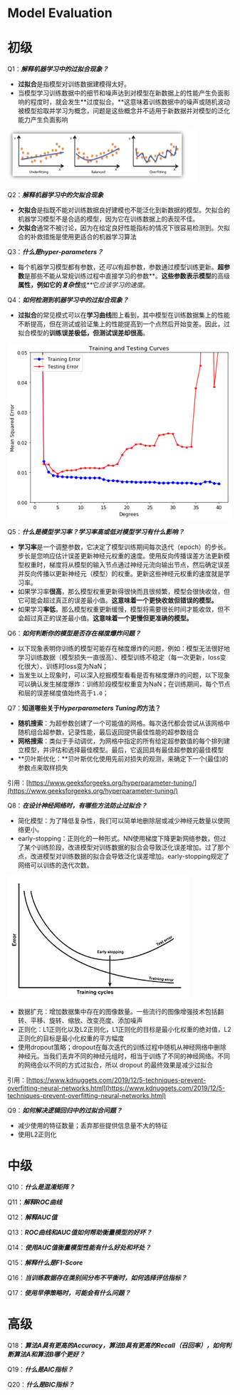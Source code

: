 # Model Evaluation

# 初级

Q1：***解释机器学习中的过拟合现象？***

- **过拟合**是指模型对训练数据建模得太好。
- 当模型学习训练数据中的细节和噪声达到对模型在新数据上的性能产生负面影响的程度时，就会发生**过度拟合。**这意味着训练数据中的噪声或随机波动被模型拾取并学习为概念，问题是这些概念并不适用于新数据并对模型的泛化能力产生负面影响

![Untitled](Model%20Evaluation%2033e6ecb893ba43b8aa236bcee2b86a1b/Untitled.png)

Q2：***解释机器学习中的欠拟合现象***

- **欠拟合**是指既不能对训练数据良好建模也不能泛化到新数据的模型。欠拟合的机器学习模型不是合适的模型，因为它在训练数据上的表现不佳。
- **欠拟合**通常不被讨论，因为在给定良好性能指标的情况下很容易检测到。欠拟合的补救措施是使用更适合的机器学习算法

Q3：***什么是hyper-parameters？***

- 每个机器学习模型都有参数，还*可以*有超参数，参数通过模型训练更新。**超参数**是那些不能从常规训练过程中直接学习的参数**。**这些参数表示模型**的高级**属性，例如它的*复杂性***或**它*应该学习的速度*。

Q4：***如何检测到机器学习中的过拟合现象？***

- **过拟合**的常见模式可以在**学习曲线**图上看到，其中模型在训练数据集上的性能不断提高，但在测试或验证集上的性能提高到一个点然后开始变差。因此，过拟合模型的**训练误差极低，但测试误差却很高**。

![Untitled](Model%20Evaluation%2033e6ecb893ba43b8aa236bcee2b86a1b/Untitled%201.png)

Q5：***什么是模型学习率？学习率高或低对模型学习有什么影响？***

- **学习率**是一个调整参数，它决定了模型训练期间每次迭代（epoch）的步长。步长是您响应估计误差更新神经元权重的速度。使用反向传播误差方法更新模型权重时，梯度将从模型的输入节点通过神经元流向输出节点，然后确定误差并反向传播以更新神经元（模型）的权重。更新这些神经元权重的速度就是学习率。
- 如果学习率**很高**，那么模型权重更新得很快而且很频繁，模型会很快收敛，但它可能会超过真正的误差最小值。**这意味着一个更快收敛但错误的模型。**
- 如果学习**率低**，那么模型权重更新缓慢，模型将需要很长时间才能收敛，但不会超过真正的误差最小值。**这意味着一个更慢但更准确的模型。**

Q6：***如何判断你的模型是否存在梯度爆炸问题？***

- 以下现象表明你训练的模型可能存在梯度爆炸的问题，例如：模型无法很好地学习训练数据（模型损失一直很高）、模型训练不稳定（每一次更新，loss变化很大）、训练时loss变为NaN；
- 当发生以上现象时，可以深入挖掘模型看看是否有梯度爆炸的问题，以下现象可以确认发生梯度爆炸：训练阶段模型权重变为NaN；在训练期间，每个节点和层的误差梯度值始终高于`1.0`；

Q7：**知道哪些关于*Hyperparameters Tuning的*方法？**

- **随机搜索**：为超参数创建了一个可能值的网格。每次迭代都会尝试从该网格中随机组合超参数，记录性能，最后返回提供最佳性能的超参数组合
- **网格搜索**：类似于手动调优，为网格中指定的所有给定超参数值的每个排列建立模型，并评估和选择最佳模型。最后，它返回具有最佳超参数的最佳模型
- **贝叶斯优化：**贝叶斯优化使用先前对损失的观测，来确定下一个(最佳)的参数点来取样损失

引用：[https://www.geeksforgeeks.org/hyperparameter-tuning/](https://www.geeksforgeeks.org/hyperparameter-tuning/)

Q8：***在设计神经网络时，有哪些方法防止过拟合？***

- 简化模型：为了降低复杂性，我们可以简单地删除层或减少神经元数量以使网络更小。
- early-stopping：正则化的一种形式。NN使用梯度下降更新网络参数，但过了某个训练阶段，改进模型对训练数据的拟合会导致泛化误差增加。过了那个点，改进模型对训练数据的拟合会导致泛化误差增加。early-stopping规定了网络可以训练的迭代次数。

![Untitled](Model%20Evaluation%2033e6ecb893ba43b8aa236bcee2b86a1b/Untitled%202.png)

- 数据扩充：增加数据集中存在的图像数量。一些流行的图像增强技术包括翻转、平移、旋转、缩放、改变亮度、添加噪声
- 正则化：L1正则化以及L2正则化，L1正则化的目标是最小化权重的绝对值，L2正则化的目标是最小化权重的平方幅度
- 使用dropout策略；dropout在每次迭代的训练过程中随机从神经网络中删除神经元。当我们丢弃不同的神经元组时，相当于训练了不同的神经网络。不同的网络会以不同的方式过拟合，所以 dropout 的最终效果是减少过拟合

引用：[https://www.kdnuggets.com/2019/12/5-techniques-prevent-overfitting-neural-networks.html](https://www.kdnuggets.com/2019/12/5-techniques-prevent-overfitting-neural-networks.html)

Q9：***如何解决逻辑回归中的过拟合问题？***

- 减少使用的特征数量；丢弃那些提供信息量不大的特征
- 使用L2正则化

# 中级

Q10：***什么是混淆矩阵？***

Q11：***解释ROC曲线***

Q12：***解释AUC值***

Q13：***ROC曲线和AUC值如何帮助衡量模型的好坏？***

Q14：***使用AUC值衡量模型性能有什么好处和坏处？***

Q15：***解释什么是F1-Score***

Q16：***当训练数据存在类别间分布不平衡时，如何选择评估指标？***

Q17：***使用早停策略时，可能会有什么问题？***

# 高级

Q18：***算法A具有更高的Accuracy，算法B具有更高的Recall（召回率），如何判断算法A和算法B哪个更好？***

Q19：***什么是AIC指标？***

Q20：***什么是BIC指标？***